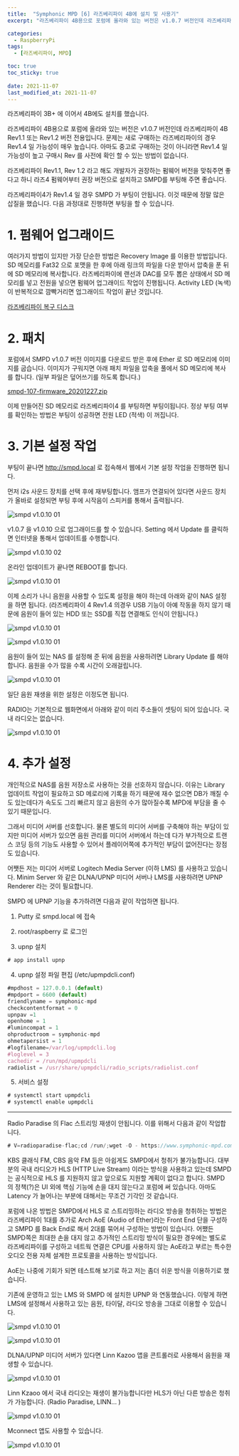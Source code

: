 ```yaml
---
title:  "Symphonic MPD [6] 라즈베리파이 4B에 설치 및 사용기"
excerpt: "라즈베리파이 4B용으로 포럼에 올라와 있는 버전은 v1.0.7 버전인데 라즈베리파이 4B Rev1.1 또는 Rev1.2 버전 전용입니다. 문제는 새로 구매하는 라즈베리파이의 경우 Rev1.4 일 가능성이 매우 높습니다."

categories:
  - RaspberryPi
tags:
  - [라즈베리파이, MPD]

toc: true
toc_sticky: true
 
date: 2021-11-07
last_modified_at: 2021-11-07
---
```

라즈베리파이 3B+ 에 이어서 4B에도 설치를 했습니다.​

라즈베리파이 4B용으로 포럼에 올라와 있는 버전은 v1.0.7 버전인데 라즈베리파이 4B Rev1.1 또는 Rev1.2 버전 전용입니다. 문제는 새로 구매하는 라즈베리파이의 경우 Rev1.4 일 가능성이 매우 높습니다. 아마도 중고로 구매하는 것이 아니라면 Rev1.4 일 가능성이 높고 구매시 Rev 를 사전에 확인 할 수 있는 방법이 없습니다.

라즈베리파이 Rev1.1, Rev 1.2 라고 해도 개발자가 권장하는 펌웨어 버전을 맞춰주면 좋다고 하니 라즈4 펌웨어부터 권장 버전으로 설치하고 SMPD를 부팅해 주면 좋습니다. 

라즈베리파이4가 Rev1.4 일 경우 SMPD 가 부팅이 안됩니다. 이것 때문에 정말 많은 삽질을 했습니다. 다음 과정대로 진행하면 부팅을 할 수 있습니다.

# 1. 펌웨어 업그래이드
여러가지 방법이 있지만 가장 단순한 방법은 Recovery Image 를 이용한 방법입니다. SD 메모리를 Fat32 으로 포맷을 한 후에 아래 링크의 파일을 다운 받아서 압축을 푼 뒤에 SD 메모리에 복사합니다. 라즈베리파이에 랜선과 DAC를 모두 뽑은 상태에서 SD 메모리를 넣고 전원을 넣으면 펌웨어 업그래이드 작업이 진행됩니다. Activity LED (녹색)이 반복적으로 깜빡거리면 업그래이드 작업이 끝난 것입니다.

[라즈베리파이 복구 디스크](https://github.com/raspberrypi/rpi-eeprom/releases/download/v2021.04.29-138a1-disk-images/rpi-boot-eeprom-recovery-2021-04-29-vl805-000138a1-sd.zip)

# 2. 패치
포럼에서 SMPD v1.0.7 버전 이미지를 다운로드 받은 후에 Ether 로 SD 메모리에 이미지를 굽습니다. 이미지가 구워지면 아래 패치 파일을 압축을 풀에서 SD 메모리에 복사를 합니다. (일부 파일은 덮어쓰기를 하도록 합니다.)

[smpd-107-firmware_20201227.zip](/assets/downloads/smpd-107-firmware_20201227.zip)

이제 만들어진 SD 메모리로 라즈베리파이4 를 부팅하면 부팅이됩니다. 정상 부팅 여부를 확인하는 방법은 부팅이 성공하면 전원 LED (적색) 이 꺼집니다. 

# 3. 기본 설정 작업
부팅이 끝나면 http://smpd.local 로 접속해서 웹에서 기본 설정 작업을 진행하면 됩니다.

먼저 i2s 사운드 장치를 선택 후에 재부팅합니다. 앰프가 연결되어 있다면 사운드 장치가 올바로 설정되면 부팅 후에 시작음이 스피커를 통해서 출력됩니다.

![smpd v1.0.10 01](/assets/images/smpd-v100-01.png)

v1.0.7 을 v1.0.10 으로 업그래이드를 할 수 있습니다. Setting 에서 Update 를 클릭하면 인터넷을 통해서 업데이트를 수행합니다.   

![smpd v1.0.10 02](/assets/images/smpd-v100-02.png)

온라인 업데이트가 끝나면 REBOOT를 합니다.

![smpd v1.0.10 01](/assets/images/smpd-v100-03.png)

이제 소리가 나니 음원을 사용할 수 있도록 설정을 해야 하는데 아래와 같이 NAS 설정을 하면 됩니다. (라즈베리파이 4 Rev1.4 의경우 USB 기능이 아예 작동을 하지 않기 때문에 음원이 들어 있는 HDD 또는 SSD를 직접 연결해도 인식이 안됩니다.)  

![smpd v1.0.10 01](/assets/images/smpd-v100-04.png)

![smpd v1.0.10 01](/assets/images/smpd-v100-05.png)

음원이 들어 있는 NAS 를 설정해 준 뒤에 음원을 사용하려면 Library Update 를 해야 합니다. 음원을 수가 많을 수록 시간이 오래걸립니다.

![smpd v1.0.10 01](/assets/images/smpd-v100-06.png)

일단 음원 재생을 위한 설정은 이정도면 됩니다.

RADIO는 기본적으로 웹화면에서 아래와 같이 미리 주소들이 셋팅이 되어 있습니다. 국내 라디오는 없습니다.

![smpd v1.0.10 01](/assets/images/smpd-v100-07.png)

# 4. 추가 설정
개인적으로 NAS를 음원 저장소로 사용하는 것을 선호하지 않습니다. 이유는 Library 업데이트 작업이 필요하고 SD 메로리에 기록을 하기 때문에 재수 없으면 DB가 깨질 수도 있는데다가 속도도 그리 빠르지 않고 음원의 수가 많아질수록 MPD에 부담을 줄 수 있기 때문입니다.

그래서 미디어 서버를 선호합니다. 물론 별도의 미디어 서버를 구축해야 하는 부담이 있지만 미디어 서버가 있으면 음원 관리를 미디어 서버에서 하는데 다가 부가적으로 트랜스 코딩 등의 기능도 사용할 수 있어서 플레이어쪽에 추가적인 부담이 없어진다는 장점도 있습니다.

어쨋든 저는 미디어 서버로 Logitech Media Server (이하 LMS) 를 사용하고 있습니다.  Minim Server 와 같은 DLNA/UPNP 미디어 서버나 LMS를 사용하려면 UPNP Renderer 라는 것이 필요합니다.

SMPD 에 UPNP 기능을 추가하려면 다음과 같이 작업하면 됩니다.

1. Putty 로 smpd.local 에 접속

2. root/raspberry 로 로그인

3. upnp 설치
```javascript
# app install upnp
```
4. upnp 설정 파일 편집 (/etc/upmpdcli.conf)
```javascript
#mpdhost = 127.0.0.1 (default)
#mpdport = 6600 (default)
friendlyname = symphonic-mpd
checkcontentformat = 0
upnpav =1
openhome = 1
#lumincompat = 1
ohproductroom = symphonic-mpd
ohmetapersist = 1
#logfilename=/var/log/upmpdcli.log
#loglevel = 3
cachedir = /run/mpd/upmpdcli
radiolist = /usr/share/upmpdcli/radio_scripts/radiolist.conf
```

5. 서비스 설정
```javascript
# systemctl start upmpdcli
# systemctl enable upmpdcli
```
---

Radio Paradise 의 Flac 스트리밍 재생이 안됩니다. 이를 위해서 다음과 같이 작업합니다.
```javascript
# V=radioparadise-flac;cd /run/;wget -O - https://www.symphonic-mpd.com/release/files/$V.tar.gz|tar xzf -;cd $V;./install.sh;cd
```
KBS 클래식 FM, CBS 음악 FM 등은 아쉽게도 SMPD에서 청취가 불가능합니다. 대부분의 국내 라디오가 HLS (HTTP Live Stream) 이라는 방식을 사용하고 있는데 SMPD 는 공식적으로 HLS 를 지원하지 않고 앞으로도 지원할 계획이 없다고 합니다. SMPD 의 정책(?)은 UI 외에 핵심 기능에 손을 대지 않는다고 포럼에 써 있습니다. 아마도 Latency 가 늘어나는 부분에 대해서는 무조건 기각인 것 같습니다.

포럼에 나온 방법은 SMPD에서 HLS 로 스트리밍하는 라디오 방송을 청취하는 방법은 라즈베리파이 1대를 추가로 Arch AoE (Audio of Ether)라는 Front End 단을 구성하고 SMPD 를 Back End로 해서 2대를 묶어서 구성하는 방법이 있습니다. 어쨌든 SMPD쪽은 최대한 손을 대지 않고 추가적인 스트리밍 방식이 필요한 경우에는 별도로 라즈베리파이를 구성하고 네트웍 연결은 CPU를 사용하지 않는 AoE라고 부르는 특수한 오디오 전용 자체 설계한 프로토콜을 사용하는 방식입니다.

AoE는 나중에 기회가 되면 테스트해 보기로 하고 저는 좀더 쉬운 방식을 이용하기로 했습니다.

기존에 운영하고 있는 LMS 와 SMPD 에 설치한 UPNP 와 연동했습니다. 이렇게 하면 LMS에 설정해서 사용하고 있는 음원, 타이달, 라디오 방송을 그대로 이용할 수 있습니다.  

![smpd v1.0.10 01](/assets/images/smpd-v100-08.png)

![smpd v1.0.10 01](/assets/images/smpd-v100-09.png)

DLNA/UPNP 미디어 서버가 있다면 Linn Kazoo 앱을 콘트롤러로 사용해서 음원을 재생할 수 있습니다.

![smpd v1.0.10 01](/assets/images/smpd-v100-10.png)

Linn Kzaoo 에서 국내 라디오는 재생이 불가능합니다만 HLS가 아닌 다른 방송은 청취가 가능합니다. (Radio Paradise, LINN... )

![smpd v1.0.10 01](/assets/images/smpd-v100-11.png)

Mconnect 앱도 사용할 수 있습니다.

![smpd v1.0.10 01](/assets/images/smpd-v100-12.png)

